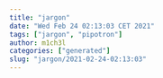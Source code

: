 ```yaml
---
title: "jargon"
date: "Wed Feb 24 02:13:03 CET 2021"
tags: ["jargon", "pipotron"]
author: m1ch3l
categories: ["generated"]
slug: "jargon/2021-02-24-02:13:03"
---
```



